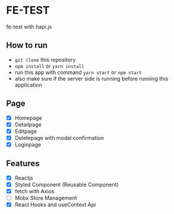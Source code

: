 # FE-TEST
fe-test with hapi.js

## How to run
 - `git clone` this repository
 - `npm install` or `yarn install`  
 - run this app with command `yarn start` or `npm start`
 - also make sure if the server side is running before running this application

## Page
 - [x] Homepage 
 - [x] Detailpage
 - [x] Editpage
 - [x] Deletepage with modal confirmation
 - [x] Loginpage 

 ## Features
 - [x] Reactjs 
 - [x] Styled Component (Reusable Component)
 - [x] fetch with Axios
 - [ ] Mobx Store Management 
 - [x] React Hooks and useContext Api  

